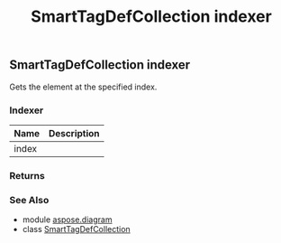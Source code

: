 ﻿---
title: SmartTagDefCollection indexer
second_title: Aspose.Diagram for Python via .NET API References
description: 
type: docs
weight: 60
url: /python-net/aspose.diagram/smarttagdefcollection/__getitem__/
is_root: false
---

## SmartTagDefCollection indexer


Gets the element at the specified index.
### Indexer
| Name | Description |
| :- | :- |
| index |  |


### Returns 




### See Also
* module [aspose.diagram](../../)
* class [SmartTagDefCollection](/diagram/python-net/aspose.diagram/smarttagdefcollection)
